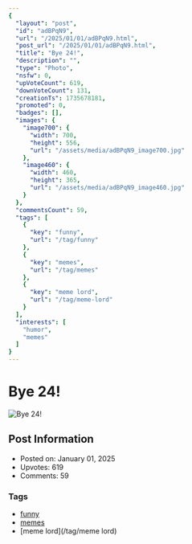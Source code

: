 ```yaml
---
{
  "layout": "post",
  "id": "adBPqN9",
  "url": "/2025/01/01/adBPqN9.html",
  "post_url": "/2025/01/01/adBPqN9.html",
  "title": "Bye 24!",
  "description": "",
  "type": "Photo",
  "nsfw": 0,
  "upVoteCount": 619,
  "downVoteCount": 131,
  "creationTs": 1735678181,
  "promoted": 0,
  "badges": [],
  "images": {
    "image700": {
      "width": 700,
      "height": 556,
      "url": "/assets/media/adBPqN9_image700.jpg"
    },
    "image460": {
      "width": 460,
      "height": 365,
      "url": "/assets/media/adBPqN9_image460.jpg"
    }
  },
  "commentsCount": 59,
  "tags": [
    {
      "key": "funny",
      "url": "/tag/funny"
    },
    {
      "key": "memes",
      "url": "/tag/memes"
    },
    {
      "key": "meme lord",
      "url": "/tag/meme-lord"
    }
  ],
  "interests": [
    "humor",
    "memes"
  ]
}
---
```


# Bye 24!

![Bye 24!](/assets/media/adBPqN9_image700.jpg)

## Post Information

- Posted on: January 01, 2025
- Upvotes: 619
- Comments: 59

### Tags

- [funny](/tag/funny)
- [memes](/tag/memes)
- [meme lord](/tag/meme lord)
